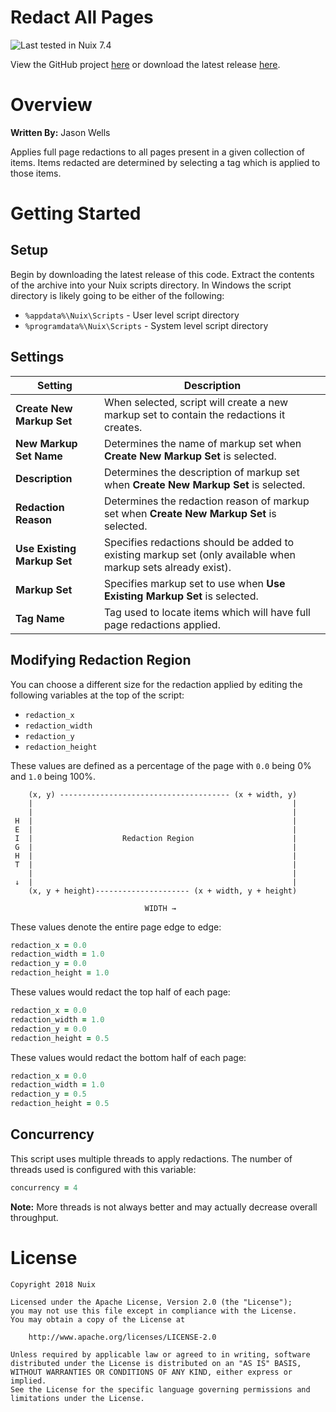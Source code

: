 Redact All Pages
================

![Last tested in Nuix 7.4](https://img.shields.io/badge/Nuix-7.4-green.svg)

View the GitHub project [here](https://github.com/NuixSDK/Redact-All-Pages) or download the latest release [here](https://github.com/NuixSDK/Redact-All-Pages/releases).

# Overview

**Written By:** Jason Wells

Applies full page redactions to all pages present in a given collection of items.  Items redacted are determined by selecting a tag which is applied to those items.

# Getting Started

## Setup

Begin by downloading the latest release of this code.  Extract the contents of the archive into your Nuix scripts directory.  In Windows the script directory is likely going to be either of the following:

- `%appdata%\Nuix\Scripts` - User level script directory
- `%programdata%\Nuix\Scripts` - System level script directory

## Settings

| Setting                     | Description                                                                                                  |
|-----------------------------|--------------------------------------------------------------------------------------------------------------|
| **Create New Markup Set**   | When selected, script will create a new markup set to contain the redactions it creates.                     |
| **New Markup Set Name**     | Determines the name of markup set when **Create New Markup Set** is selected.                                |
| **Description**             | Determines the description of markup set when **Create New Markup Set** is selected.                         |
| **Redaction Reason**        | Determines the redaction reason of markup set when **Create New Markup Set** is selected.                    |
| **Use Existing Markup Set** | Specifies redactions should be added to existing markup set (only available when markup sets already exist). |
| **Markup Set**              | Specifies markup set to use when **Use Existing Markup Set** is selected.                                    |
| **Tag Name**                | Tag used to locate items which will have full page redactions applied.                                       |

## Modifying Redaction Region

You can choose a different size for the redaction applied by editing the following variables at the top of the script:

- `redaction_x`
- `redaction_width`
- `redaction_y`
- `redaction_height`

These values are defined as a percentage of the page with `0.0` being 0% and `1.0` being 100%.

```
    (x, y) -------------------------------------- (x + width, y)
    |                                                          |
    |                                                          |
 H  |                                                          |
 E  |                                                          |
 I  |                    Redaction Region                      |
 G  |                                                          |
 H  |                                                          |
 T  |                                                          |
    |                                                          |
 ↓  |                                                          |
    (x, y + height)--------------------- (x + width, y + height)

                              WIDTH →
```

These values denote the entire page edge to edge:

```ruby
redaction_x = 0.0
redaction_width = 1.0
redaction_y = 0.0
redaction_height = 1.0
```

These values would redact the top half of each page:

```ruby
redaction_x = 0.0
redaction_width = 1.0
redaction_y = 0.0
redaction_height = 0.5
```

These values would redact the bottom half of each page:
```ruby
redaction_x = 0.0
redaction_width = 1.0
redaction_y = 0.5
redaction_height = 0.5
```

## Concurrency

This script uses multiple threads to apply redactions.  The number of threads used is configured with this variable:

```ruby
concurrency = 4
```

**Note:** More threads is not always better and may actually decrease overall throughput.

# License

```
Copyright 2018 Nuix

Licensed under the Apache License, Version 2.0 (the "License");
you may not use this file except in compliance with the License.
You may obtain a copy of the License at

    http://www.apache.org/licenses/LICENSE-2.0

Unless required by applicable law or agreed to in writing, software
distributed under the License is distributed on an "AS IS" BASIS,
WITHOUT WARRANTIES OR CONDITIONS OF ANY KIND, either express or implied.
See the License for the specific language governing permissions and
limitations under the License.
```
